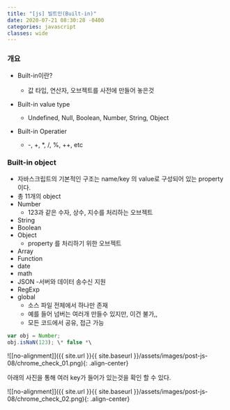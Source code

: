 ```yaml
---
title: "[js] 빌트인(Built-in)"
date: 2020-07-21 08:30:28 -0400
categories: javascript
classes: wide
---
```


### 개요

- Built-in이란?
    - 값 타입, 연산자, 오브젝트를 사전에 만들어 놓은것

- Built-in value type
    - Undefined, Null, Boolean, Number, String, Object
- Built-in Operatier
    - -, +, *, /, %, ++, etc

### Built-in object

- 자바스크립트의 기본적인 구조는 name/key 의 value로 구성되어 있는 property 이다.
- 총 11개의 object
- Number
    - 123과 같은 수자, 상수, 지수를 처리하는 오브젝트
- String
- Boolean
- Object
    - property 를 처리하기 위한 오브젝트
- Array
- Function
- date
- math
- JSON
    -서버와 데이터 송수신 지원
- RegExp
- global
    - 소스 파일 전체에서 하나만 존재
    - 예를 들어 넘버는 여러개 만들수 있지만, 이건 불가,,
    - 모든 코드에서 공유, 접근 가능

```javascript
var obj = Number;
obj.isNaN(123); \* false *\
```

![[no-alignment]]({{ site.url }}{{ site.baseurl }}/assets/images/post-js-08/chrome_check_01.png){: .align-center}

아래의 사진을 통해 여러 key가 들어가 있는것을 확인 할 수 있다.

![[no-alignment]]({{ site.url }}{{ site.baseurl }}/assets/images/post-js-08/chrome_check_02.png){: .align-center}


